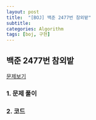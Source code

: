 ```yaml
---
layout: post
title:  "[BOJ] 백준 2477번 참외밭"
subtitle: 
categories: Algorithm
tags: [boj, 구현]
---
```



## 백준 2477번 참외밭

[문제보기](https://www.acmicpc.net/problem/2477)





### 1. 문제 풀이



### 2. 코드


